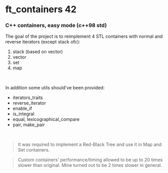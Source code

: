 # ft_containers 42
### C++ containers, easy mode (c++98 std)

The goal of the project is to reimplement 4 STL containers with normal and reverse iterators (except stack ofc):
1. stack (based on vector)
2. vector
3. set
4. map

&nbsp;


In addition some utils should've been provided:
- iterators_traits
- reverse_iterator
- enable_if
- is_integral
- equal, lexicographical_compare
- pair, make_pair

&nbsp;


> It was required to implement a Red-Black Tree and use it in Map and Set containers.

> Custom containers' performance/timing allowed to be up to 20 times slower than original. Mine turned out to be 2 times slower in general.
